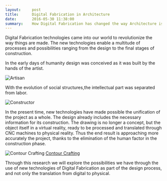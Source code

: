 ```yaml
---
layout:     post
title:      Digital Fabrication in Architecture
date:       2016-05-30 11:38:00
summary:    How Digital Fabrication has changed the way Architecture is made
---
```


  Digital Fabrication technologies came into our world to revolutionize the way things are made. The new technologies enable a multitude of processes and possibilities ranging from the design to the final stages of construction.
 
  In the early days of humanity design was conceived as it was built by the hands of the artist. 
  
  ![Artisan](https://raw.githubusercontent.com/raeldominiquini/raeldominiquini.github.io/master/images/1_artisan.jpg)
  
  With the evolution of social structures,the intellectual part was separated from labor.

 ![Constructor](https://github.com/raeldominiquini/raeldominiquini.github.io/blob/master/images/2_constructor.jpg?raw=true)

  In the present time, new technologies have made possible the unification of the project as a whole. The design already includes the 
necessary information for its construction. The drawing is no longer a concept, but the object itself in a virtual reality, ready to be
processed and translated through CNC machines to physical reality. Thus the end result is approaching more accurately the project, thanks
to the elimination of the human factor in the construction phase.

 ![Contour Crafting](https://github.com/raeldominiquini/raeldominiquini.github.io/blob/master/images/3_contourcrafting.jpg?raw=true)
 [Contour Crafting](http://www.contourcrafting.org/)
  
  Through this research we will explore the possibilities we have through the use of new technologies of Digital Fabrication as part of 
the design process, and not only the translation from digital to physical.




